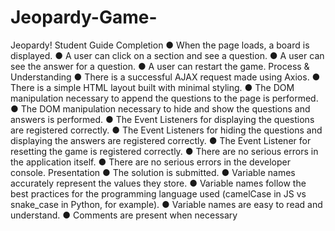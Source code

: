 # Jeopardy-Game-

Jeopardy!
Student Guide
Completion
● When the page loads, a board is displayed.
● A user can click on a section and see a question.
● A user can see the answer for a question.
● A user can restart the game.
Process & Understanding
● There is a successful AJAX request made using Axios.
● There is a simple HTML layout built with minimal styling.
● The DOM manipulation necessary to append the questions to the page is performed.
● The DOM manipulation necessary to hide and show the questions and answers is
performed.
● The Event Listeners for displaying the questions are registered correctly.
● The Event Listeners for hiding the questions and displaying the answers are
registered correctly.
● The Event Listener for resetting the game is registered correctly.
● There are no serious errors in the application itself.
● There are no serious errors in the developer console.
Presentation
● The solution is submitted.
● Variable names accurately represent the values they store.
● Variable names follow the best practices for the programming language used
(camelCase in JS vs snake_case in Python, for example).
● Variable names are easy to read and understand.
● Comments are present when necessary
